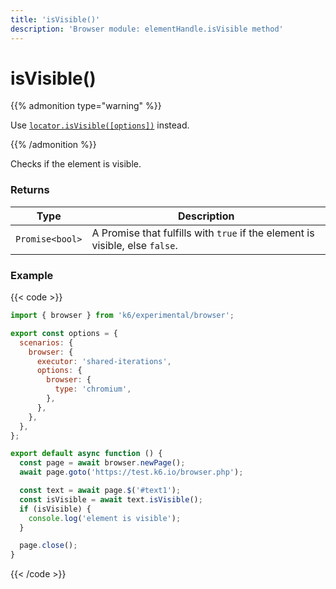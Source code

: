 ```yaml
---
title: 'isVisible()'
description: 'Browser module: elementHandle.isVisible method'
---
```


# isVisible()

{{% admonition type="warning" %}}

Use [`locator.isVisible([options])`](https://grafana.com/docs/k6/<K6_VERSION>/javascript-api/k6-experimental/browser/locator/isvisible/) instead.

{{% /admonition %}}

Checks if the element is visible.

### Returns

| Type            | Description                                                                  |
| --------------- | ---------------------------------------------------------------------------- |
| `Promise<bool>` | A Promise that fulfills with `true` if the element is visible, else `false`. |

### Example

{{< code >}}

```javascript
import { browser } from 'k6/experimental/browser';

export const options = {
  scenarios: {
    browser: {
      executor: 'shared-iterations',
      options: {
        browser: {
          type: 'chromium',
        },
      },
    },
  },
};

export default async function () {
  const page = await browser.newPage();
  await page.goto('https://test.k6.io/browser.php');

  const text = await page.$('#text1');
  const isVisible = await text.isVisible();
  if (isVisible) {
    console.log('element is visible');
  }

  page.close();
}
```

{{< /code >}}
